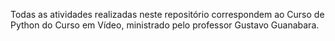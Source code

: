 Todas as atividades realizadas neste repositório correspondem ao Curso de Python do Curso em Vídeo, ministrado pelo professor Gustavo Guanabara.
